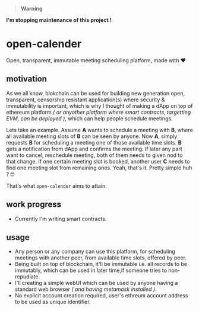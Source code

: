 > **Warning**

**I'm stopping maintenance of this project !**

# open-calender
Open, transparent, immutable meeting scheduling platform, made with :heart:

## motivation

As we all know, blokchain can be used for building new generation open, transparent, censorship resistant application(s) where security & immutability is important, which is why I thought of making a dApp on top of ethereum platform _( or anyother platform where smart contracts, targetting EVM, can be deployed )_, which can help people schedule meetings. 

Lets take an example. Assume **A** wants to schedule a meeting with **B**, where all available meeting slots of **B** can be seen by anyone. Now **A**, simply requests **B** for scheduling a meeting one of those available time slots. **B** gets a notification from dApp and confirms the meeting. If later any part want to cancel, reschedule meeting, both of them needs to given nod to that change. If one certain meeting slot is booked, another user **C** needs to find one meeting slot from remaining ones. Yeah, that's it. Pretty simple huh ? :nerd_face:

That's what `open-calender` aims to attain.

## work progress

- Currently I'm writing smart contracts.

## usage

- Any person or any company can use this platform, for scheduling meetings with another peer, from available time slots, offered by peer.
- Being built on top of blockchain, it'll be immutable i.e. all records to be immutably, which can be used in later time,if someone tries to non-repudiate.
- I'll creating a simple webUI which can be used by anyone having a standard web browser _( and having metamask installed )_.
- No explicit account creation required, user's ethreum account address to be used as unique identifier.
